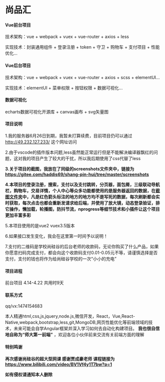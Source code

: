 # 尚品汇

#### Vue前台项目
 技术架构：vue + webpack + vuex + vue-router + axios + less

 实现技术：封装通用组件 + 登录注册 + token + 守卫 + 购物车 + 支付项目 + 性能优化...

#### Vue后台项目
 技术架构：vue + webpack + vuex + vue-router + axios + scss + elementUI...
 
 实现技术：elementUI + 菜单权限 + 按钮权限 + 数据可视化...

#### 数据可视化
 echarts数据可视化开源库 + canvas画布 + svg矢量图

#### 项目说明

1.我的服务器6月26日到期，我暂未打算续费，目前项目仍可以通过 http://49.232.127.233/ 这个网址访问

2.由于vscode的插件版本问题,less虽然能正常运行但是不能解决编译器飘红的问题，这对我的项目产生了较大的干扰，所以我后期使用了css代替了less

 **3.关于项目的截图，我放在了同级的screenshots文件夹中，链接为 https://gitee.com/haddis69/shang-pin-hui/tree/master/screenshots** 

 **4.本项目的登录注册，搜索，支付以及支付跳转，分页器，面包屑，三级联动导航栏，购物车，交易详情，个人中心等众多功能都使用的是服务器返回的数据，在[截图文件夹](https://gitee.com/haddis69/shang-pin-hui/tree/master/screenshots)中，凡是红色箭头标注的地方的地方均不是写死的数据，每次刷新都会实时获取，每次点击也都会重新发请求给后端，并使用了放大镜，动态登录验证，排它操作，懒加载，轮播图，防抖节流，nprogress等细节技术和小插件让这个项目更加丰富多彩** 

5.本项目使用的是vue2 vuex3.5版本

6.如果接口发生变化，我会在这里第一时间予以说明！

7.支付的二维码是学校尚硅谷的后台老师的收款码，无论你购买了什么产品，如果你愿意扫码完成支付，都会向这个收款码支付0.01-0.05元不等，请谨慎选择是否支付，支付的钱也将作为给尚硅谷学校的一次“小小的充电”

#### 项目进程

前台项目 4.14-4.22 共用时9天

#### 联系方式 

qq/vx:1474154683 

本人精通html,css,js,jquery,node.js,微信开发，React，Vue,React-Native,webpack,bootstrap,less,git,MongoDB,网页性能优化等前端领域的技术，未来可能会自学Angular框架并深入学习如何去自动化构建项目。 **我也很自信地自称为“师大第一前端”** ，欢迎各位小伙伴前来交流有关前端方面的理解
 
#### 特别鸣谢

  **再次感谢尚硅谷的超大型网课 感谢贾成豪老师 课程链接为 https://www.bilibili.com/video/BV1Vf4y1T7bw?p=1** 

 **如有侵权请通知本人删除** 
  